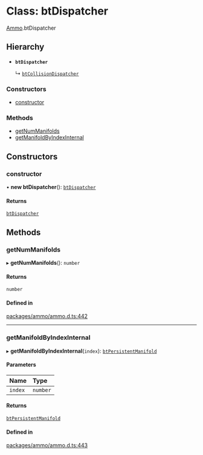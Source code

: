 # Class: btDispatcher

[Ammo](../modules/Ammo.md).btDispatcher

## Hierarchy

- **`btDispatcher`**

  ↳ [`btCollisionDispatcher`](Ammo.btCollisionDispatcher.md)

### Constructors

- [constructor](Ammo.btDispatcher.md#constructor)

### Methods

- [getNumManifolds](Ammo.btDispatcher.md#getnummanifolds)
- [getManifoldByIndexInternal](Ammo.btDispatcher.md#getmanifoldbyindexinternal)

## Constructors

### constructor

• **new btDispatcher**(): [`btDispatcher`](Ammo.btDispatcher.md)

#### Returns

[`btDispatcher`](Ammo.btDispatcher.md)

## Methods

### getNumManifolds

▸ **getNumManifolds**(): `number`

#### Returns

`number`

#### Defined in

[packages/ammo/ammo.d.ts:442](https://github.com/Orillusion/orillusion/blob/main/packages/ammo/ammo.d.ts#L442)

___

### getManifoldByIndexInternal

▸ **getManifoldByIndexInternal**(`index`): [`btPersistentManifold`](Ammo.btPersistentManifold.md)

#### Parameters

| Name | Type |
| :------ | :------ |
| `index` | `number` |

#### Returns

[`btPersistentManifold`](Ammo.btPersistentManifold.md)

#### Defined in

[packages/ammo/ammo.d.ts:443](https://github.com/Orillusion/orillusion/blob/main/packages/ammo/ammo.d.ts#L443)
